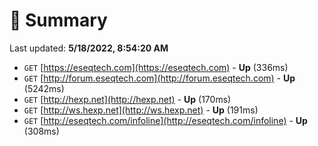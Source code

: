 # 📖 Summary
Last updated: **5/18/2022, 8:54:20 AM**

- `GET` [https://eseqtech.com](https://eseqtech.com) - **Up** (336ms)
- `GET` [http://forum.eseqtech.com](http://forum.eseqtech.com) - **Up** (5242ms)
- `GET` [http://hexp.net](http://hexp.net) - **Up** (170ms)
- `GET` [http://ws.hexp.net](http://ws.hexp.net) - **Up** (191ms)
- `GET` [http://eseqtech.com/infoline](http://eseqtech.com/infoline) - **Up** (308ms)
